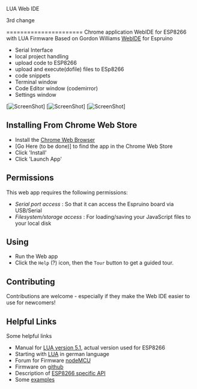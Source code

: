 LUA Web IDE

3rd change

======================
Chrome application WebIDE for ESP8266 with LUA Firmware
Based on Gordon Williams [WebIDE](https://github.com/espruino/EspruinoWebIDE) for Espruino

* Serial Interface
* local project handling
* upload code to ESP8266
* upload and execute(dofile) files to ESp8266
* code snippets
* Terminal window
* Code Editor window (codemirror)
* Settings window

[![ScreenShot](https://github.com/jumjum123/ESP8266WebIDE/raw/master/img/WebIDE.JPG)]
[![ScreenShot](https://github.com/jumjum123/ESP8266WebIDE/raw/master/img/WebIDERunning.JPG)]
[![ScreenShot](https://github.com/jumjum123/ESP8266WebIDE/raw/master/img/WebIDEAbout.JPG)]

Installing From Chrome Web Store
----------------------------

* Install the [Chrome Web Browser](https://www.google.com/intl/en/chrome/browser/)
* [Go Here (to be done)] to find the app in the Chrome Web Store
* Click 'Install'
* Click 'Launch App'

Permissions
----------

This web app requires the following permissions:
* *Serial port access* : So that it can access the Espruino board via USB/Serial
* *Filesystem/storage access* : For loading/saving your JavaScript files to your local disk

Using
-----

* Run the Web app
* Click the `Help` (?) icon, then the `Tour` button to get a guided tour.

Contributing
------------

Contributions are welcome - especially if they make the Web IDE easier to use for newcomers!

Helpful Links
-------------
Some helpful links
* Manual for [LUA version 5.1](http://www.lua.org/manual/5.1/index.html#index), actual version used for ESP8266
* Starting with [LUA](http://lua.gts-stolberg.de/) in german language
* Forum for Firmware [nodeMCU](http://www.esp8266.com/viewforum.php?f=17&sid=d816fd9e30459c42e857d1c95f7924f7)
* Firmware on [github](https://github.com/nodemcu/nodemcu-firmware)
* Description of [ESP8266 specific API](https://github.com/nodemcu/nodemcu-firmware/wiki/nodemcu_api_en)
* Some [examples](http://nodemcu.com/index_en.html)
